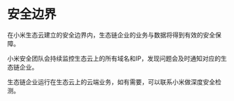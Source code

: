# 安全边界

在小米生态云建立的安全边界内，生态链企业的业务与数据将得到有效的安全保障。

小米安全团队会持续监控生态云上的所有域名和IP，发现问题会及时通知对应的生态链企业。  

生态链企业运行在生态云上的云端业务，如有需要，可以联系小米做深度安全检测。
